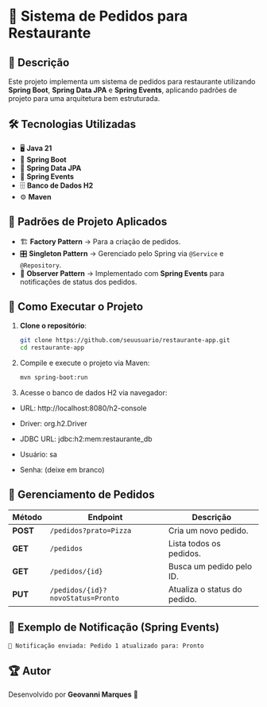 # 🏡 Sistema de Pedidos para Restaurante

## 📌 Descrição
Este projeto implementa um sistema de pedidos para restaurante utilizando **Spring Boot**, **Spring Data JPA** e **Spring Events**, aplicando padrões de projeto para uma arquitetura bem estruturada.

## 🛠️ Tecnologias Utilizadas
- 🖥️ **Java 21**
- 🚀 **Spring Boot**
- 📂 **Spring Data JPA**
- 🔔 **Spring Events**
- 🗄️ **Banco de Dados H2**
- ⚙️ **Maven**

## 🎯 Padrões de Projeto Aplicados
- 🏗️ **Factory Pattern** → Para a criação de pedidos.
- 🎛️ **Singleton Pattern** → Gerenciado pelo Spring via `@Service` e `@Repository`.
- 🔔 **Observer Pattern** → Implementado com **Spring Events** para notificações de status dos pedidos.

## 🚀 Como Executar o Projeto
1. **Clone o repositório**:
   ```bash
   git clone https://github.com/seuusuario/restaurante-app.git
   cd restaurante-app
   ```
   
2. Compile e execute o projeto via Maven:

    ```bash
    mvn spring-boot:run
    ```
3. Acesse o banco de dados H2 via navegador:

- URL: http://localhost:8080/h2-console

- Driver: org.h2.Driver

- JDBC URL: jdbc:h2:mem:restaurante_db

- Usuário: sa

- Senha: (deixe em branco)

## 🚀 Gerenciamento de Pedidos

| Método   | Endpoint                               | Descrição                      |
|----------|---------------------------------------|--------------------------------|
| **POST** | `/pedidos?prato=Pizza`               | Cria um novo pedido.           |
| **GET**  | `/pedidos`                            | Lista todos os pedidos.        |
| **GET**  | `/pedidos/{id}`                       | Busca um pedido pelo ID.       |
| **PUT**  | `/pedidos/{id}?novoStatus=Pronto`     | Atualiza o status do pedido.   |


## 📢 Exemplo de Notificação (Spring Events)
```plaintext
📢 Notificação enviada: Pedido 1 atualizado para: Pronto
```

## 🏆 Autor
Desenvolvido por **Geovanni Marques** 🚀